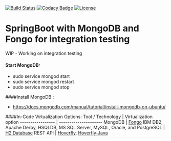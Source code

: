 [![Build Status](https://travis-ci.org/ravikalla/springboot-mongo-fongo.svg?branch=master)](https://travis-ci.org/ravikalla/springboot-mongo-fongo)
[![Codacy Badge](https://api.codacy.com/project/badge/Grade/7fb2edfd4a8d4147a5f647bc7feeeffb)](https://www.codacy.com/app/ravikalla/springboot-mongo-fongo?utm_source=github.com&amp;utm_medium=referral&amp;utm_content=ravikalla/springboot-mongo-fongo&amp;utm_campaign=Badge_Grade)
[![License](https://img.shields.io/badge/license-Apache%202-blue.svg)](https://www.apache.org/licenses/LICENSE-2.0)

# SpringBoot with MongoDB and Fongo for integration testing
WIP - Working on integration testing

#### Start MongoDB:
 * sudo service mongod start
 * sudo service mongod restart
 * sudo service mongod stop

####Install MongoDB :
 * https://docs.mongodb.com/manual/tutorial/install-mongodb-on-ubuntu/

####In-Code Virtualization Options:
Tool / Technology | Virtualization option
----------------- | ---------------------
MongoDB | [Fongo](https://github.com/fakemongo/fongo.git)
IBM DB2, Apache Derby, HSQLDB, MS SQL Server, MySQL, Oracle, and PostgreSQL | [H2 Database](https://github.com/h2database/h2database.git)
REST API | [Hoverfly](https://github.com/SpectoLabs/hoverfly.git), [Hoverfly-Java](https://github.com/SpectoLabs/hoverfly-java.git)
